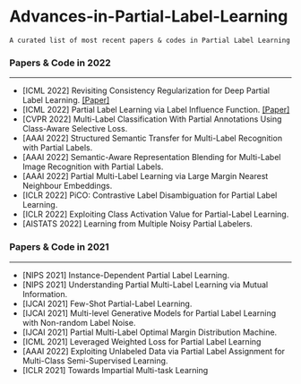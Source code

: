 # Advances-in-Partial-Label-Learning

    A curated list of most recent papers & codes in Partial Label Learning

### Papers & Code in 2022
-----

* [ICML 2022] Revisiting Consistency Regularization for Deep Partial Label Learning. [[Paper]](https://proceedings.mlr.press/v162/wu22l.html)
* [ICML 2022] Partial Label Learning via Label Influence Function. [[Paper]](https://proceedings.mlr.press/v162/gong22c.html)
* [CVPR 2022] Multi-Label Classification With Partial Annotations Using Class-Aware Selective Loss.
* [AAAI 2022] Structured Semantic Transfer for Multi-Label Recognition with Partial Labels.
* [AAAI 2022] Semantic-Aware Representation Blending for Multi-Label Image Recognition with Partial Labels.
* [AAAI 2022] Partial Multi-Label Learning via Large Margin Nearest Neighbour Embeddings.
* [ICLR 2022] PiCO: Contrastive Label Disambiguation for Partial Label Learning.
* [ICLR 2022] Exploiting Class Activation Value for Partial-Label Learning.
* [AISTATS 2022] Learning from Multiple Noisy Partial Labelers.


### Papers & Code in 2021
-----
* [NIPS 2021] Instance-Dependent Partial Label Learning.
* [NIPS 2021] Understanding Partial Multi-Label Learning via Mutual Information.
* [IJCAI 2021] Few-Shot Partial-Label Learning.
* [IJCAI 2021] Multi-level Generative Models for Partial Label Learning with Non-random Label Noise.
* [IJCAI 2021] Partial Multi-Label Optimal Margin Distribution Machine.
* [ICML 2021] Leveraged Weighted Loss for Partial Label Learning
* [AAAI 2022] Exploiting Unlabeled Data via Partial Label Assignment for Multi-Class Semi-Supervised Learning.
* [ICLR 2021] Towards Impartial Multi-task Learning
